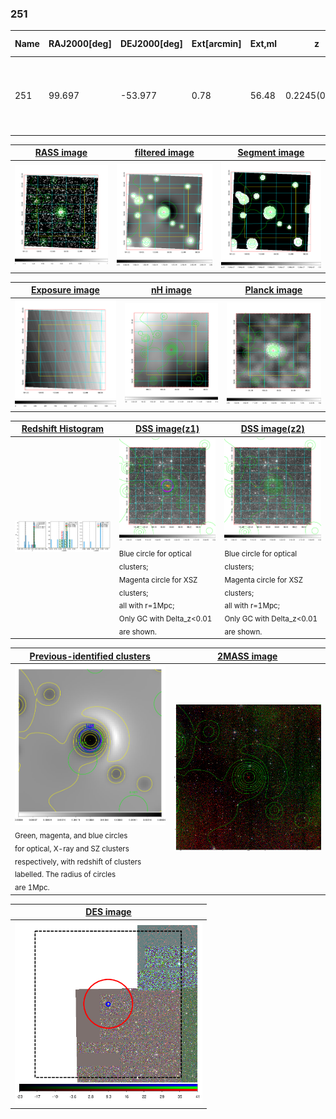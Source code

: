 <div STYLE="page-break-after: always;"></div>

### 251

|Name|RAJ2000[deg]|DEJ2000[deg] |Ext[arcmin]| Ext,ml | z | z_src| C|GC(XSZ,Delta_z<0.01)| GC(OPT,Delta_z<0.01)|GC| R_sig[arcmin] | R500[arcmin] | R500[Mpc]| CRsig[c/s] | CR500[c/s] |L500[1E44 erg/s]|F500[1E-12 erg/s/cm^2]| M500[1E14 Msun]|Tx[keV]|Cnt_sig|Beta|Rc[arcmin]|Comment|Alias|
|---|---|---|---|---|---|------|---|--------|---------|----------|---|---|---|---|---|---|---|---|---|---|---|---|---|---|
|251| 99.697| -53.977| 0.78| 56.48| 0.2245(0.006)| z1, z_xsz| B| B15, H13, MCXC, PSZ2, Tar| A, N| A, B15, H13, MCXC, N, PSZ2, Tar, W| 14.650| 6.300| 1.364| 0.362(0.030)| 0.330(0.027)| 9.287(0.249)| 6.235(0.167)| 9.03(0.11)| 8.96(0.07)| 274.2| 0.804(-0.092+0.107)| 2.345(-0.495+0.495)| -| k009|

|[RASS image](../image/251/251_img.pdf)|[filtered image](../image/251/251_fil.pdf)|[Segment image](../image/251/251_seg.pdf)|
|-------------------|--------------------|-------------------|
| <img src="../image/251/251_img.png" width="300">  | <img src="../image/251/251_fil.png" width="300">   | <img src="../image/251/251_seg.png" width="300">  |

|[Exposure image](../image/251/251_mex.pdf)| [nH image](../image/251/251_nh.pdf)| [Planck image](../image/251/251_p.pdf)|
|-------------------|--------------------|-------------------|
|<img src="../image/251/251_mex.png" width="300">   | <img src="../image/251/251_nh.png" width="300">    | <img src="../image/251/251_p.png" width="300"> |

|[Redshift Histogram](../image/251/251_zg.pdf) | [DSS image(z1)](../image/251/251_dss_z1.pdf)      |  [DSS image(z2)](../image/251/251_dss_z2.pdf)    |
|-------------------|--------------------|-------------------|
|<img src="../image/251/251_zg.png" width="300"> |<img src="../image/251/251_dss_z1.png" width="300"> <sub><br>Blue circle for optical clusters; <br>Magenta circle for XSZ clusters; <br>all with r=1Mpc; <br>Only GC with Delta_z<0.01 are shown. </sub>| <img src="../image/251/251_dss_z2.png" width="300"><sub><br>Blue circle for optical clusters; <br>Magenta circle for XSZ clusters; <br>all with r=1Mpc; <br>Only GC with Delta_z<0.01 are shown. </sub> |

|[Previous-identified clusters](../image/251/251_gc.pdf) | [2MASS image](../image/251/251_2mass.pdf)      |
|-------------------|-------------------|
|<img src=../image/251/251_gc.png width="300"> <br><sub>Green, magenta, and blue circles <br>for optical, X-ray and SZ clusters <br>respectively, with redshift of clusters <br>labelled. The radius of circles <br>are 1Mpc.</sub>|<img src="../image/251/251_2mass.png" width="300">  |

|[DES image](../image/251/251_des.pdf)   |
|-------------------|
| <img src="../image/251/251_des.png" width="300">  |
